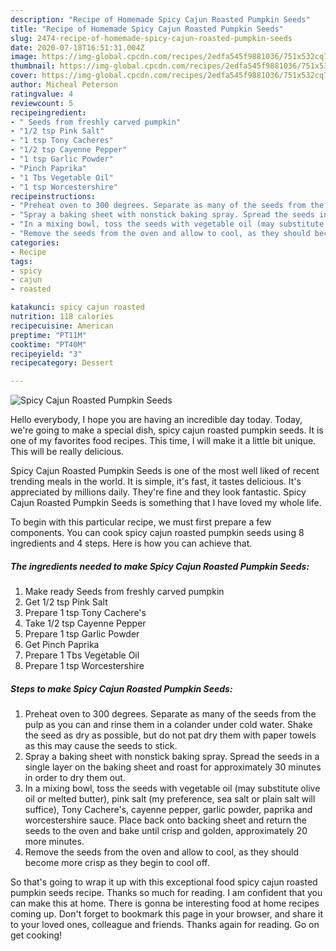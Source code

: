 ```yaml
---
description: "Recipe of Homemade Spicy Cajun Roasted Pumpkin Seeds"
title: "Recipe of Homemade Spicy Cajun Roasted Pumpkin Seeds"
slug: 2474-recipe-of-homemade-spicy-cajun-roasted-pumpkin-seeds
date: 2020-07-18T16:51:31.004Z
image: https://img-global.cpcdn.com/recipes/2edfa545f9881036/751x532cq70/spicy-cajun-roasted-pumpkin-seeds-recipe-main-photo.jpg
thumbnail: https://img-global.cpcdn.com/recipes/2edfa545f9881036/751x532cq70/spicy-cajun-roasted-pumpkin-seeds-recipe-main-photo.jpg
cover: https://img-global.cpcdn.com/recipes/2edfa545f9881036/751x532cq70/spicy-cajun-roasted-pumpkin-seeds-recipe-main-photo.jpg
author: Micheal Peterson
ratingvalue: 4
reviewcount: 5
recipeingredient:
- " Seeds from freshly carved pumpkin"
- "1/2 tsp Pink Salt"
- "1 tsp Tony Cacheres"
- "1/2 tsp Cayenne Pepper"
- "1 tsp Garlic Powder"
- "Pinch Paprika"
- "1 Tbs Vegetable Oil"
- "1 tsp Worcestershire"
recipeinstructions:
- "Preheat oven to 300 degrees. Separate as many of the seeds from the pulp as you can and rinse them in a colander under cold water. Shake the seed as dry as possible, but do not pat dry them with paper towels as this may cause the seeds to stick."
- "Spray a baking sheet with nonstick baking spray. Spread the seeds in a single layer on the baking sheet and roast for approximately 30 minutes in order to dry them out."
- "In a mixing bowl, toss the seeds with vegetable oil (may substitute olive oil or melted butter), pink salt (my preference, sea salt or plain salt will suffice), Tony Cachere&#39;s, cayenne pepper, garlic powder, paprika and worcestershire sauce. Place back onto backing sheet and return the seeds to the oven and bake until crisp and golden, approximately 20 more minutes."
- "Remove the seeds from the oven and allow to cool, as they should become more crisp as they begin to cool off."
categories:
- Recipe
tags:
- spicy
- cajun
- roasted

katakunci: spicy cajun roasted 
nutrition: 118 calories
recipecuisine: American
preptime: "PT11M"
cooktime: "PT40M"
recipeyield: "3"
recipecategory: Dessert

---
```



![Spicy Cajun Roasted Pumpkin Seeds](https://img-global.cpcdn.com/recipes/2edfa545f9881036/751x532cq70/spicy-cajun-roasted-pumpkin-seeds-recipe-main-photo.jpg)

Hello everybody, I hope you are having an incredible day today. Today, we're going to make a special dish, spicy cajun roasted pumpkin seeds. It is one of my favorites food recipes. This time, I will make it a little bit unique. This will be really delicious.

Spicy Cajun Roasted Pumpkin Seeds is one of the most well liked of recent trending meals in the world. It is simple, it's fast, it tastes delicious. It's appreciated by millions daily. They're fine and they look fantastic. Spicy Cajun Roasted Pumpkin Seeds is something that I have loved my whole life.




To begin with this particular recipe, we must first prepare a few components. You can cook spicy cajun roasted pumpkin seeds using 8 ingredients and 4 steps. Here is how you can achieve that.

<!--inarticleads1-->

##### The ingredients needed to make Spicy Cajun Roasted Pumpkin Seeds:

1. Make ready  Seeds from freshly carved pumpkin
1. Get 1/2 tsp Pink Salt
1. Prepare 1 tsp Tony Cachere&#39;s
1. Take 1/2 tsp Cayenne Pepper
1. Prepare 1 tsp Garlic Powder
1. Get Pinch Paprika
1. Prepare 1 Tbs Vegetable Oil
1. Prepare 1 tsp Worcestershire




<!--inarticleads2-->

##### Steps to make Spicy Cajun Roasted Pumpkin Seeds:

1. Preheat oven to 300 degrees. Separate as many of the seeds from the pulp as you can and rinse them in a colander under cold water. Shake the seed as dry as possible, but do not pat dry them with paper towels as this may cause the seeds to stick.
1. Spray a baking sheet with nonstick baking spray. Spread the seeds in a single layer on the baking sheet and roast for approximately 30 minutes in order to dry them out.
1. In a mixing bowl, toss the seeds with vegetable oil (may substitute olive oil or melted butter), pink salt (my preference, sea salt or plain salt will suffice), Tony Cachere&#39;s, cayenne pepper, garlic powder, paprika and worcestershire sauce. Place back onto backing sheet and return the seeds to the oven and bake until crisp and golden, approximately 20 more minutes.
1. Remove the seeds from the oven and allow to cool, as they should become more crisp as they begin to cool off.




So that's going to wrap it up with this exceptional food spicy cajun roasted pumpkin seeds recipe. Thanks so much for reading. I am confident that you can make this at home. There is gonna be interesting food at home recipes coming up. Don't forget to bookmark this page in your browser, and share it to your loved ones, colleague and friends. Thanks again for reading. Go on get cooking!
